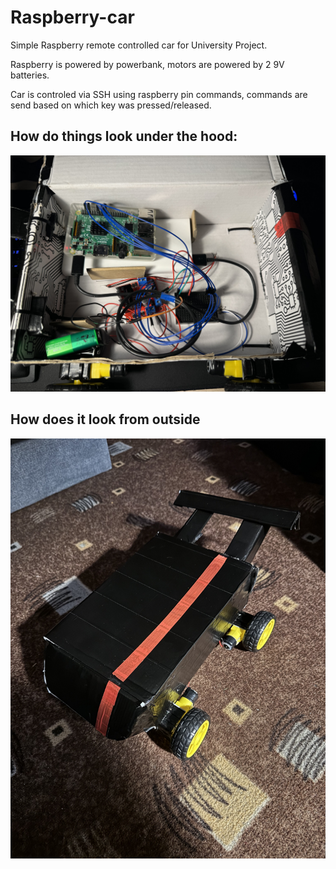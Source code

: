 # Raspberry-car
Simple Raspberry remote controlled car for University Project.  

Raspberry is powered by powerbank, motors are powered by 2 9V batteries.  

Car is controled via SSH using raspberry pin commands, commands are send based on which key was pressed/released.

## How do things look under the hood:
![Insights](media/insights.png)

## How does it look from outside
![Outside](media/outside.png)
